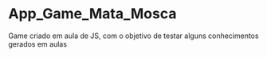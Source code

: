 # App_Game_Mata_Mosca
Game criado em aula de JS, com o objetivo de testar alguns conhecimentos gerados em aulas

